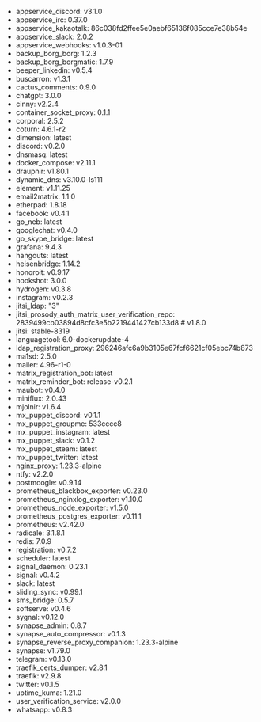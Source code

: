 * appservice_discord: v3.1.0
* appservice_irc: 0.37.0
* appservice_kakaotalk: 86c038fd2ffee5e0aebf65136f085cce7e38b54e
* appservice_slack: 2.0.2
* appservice_webhooks: v1.0.3-01
* backup_borg_borg: 1.2.3
* backup_borg_borgmatic: 1.7.9
* beeper_linkedin: v0.5.4
* buscarron: v1.3.1
* cactus_comments: 0.9.0
* chatgpt: 3.0.0
* cinny: v2.2.4
* container_socket_proxy: 0.1.1
* corporal: 2.5.2
* coturn: 4.6.1-r2
* dimension: latest
* discord: v0.2.0
* dnsmasq: latest
* docker_compose: v2.11.1
* draupnir: v1.80.1
* dynamic_dns: v3.10.0-ls111
* element: v1.11.25
* email2matrix: 1.1.0
* etherpad: 1.8.18
* facebook: v0.4.1
* go_neb: latest
* googlechat: v0.4.0
* go_skype_bridge: latest
* grafana: 9.4.3
* hangouts: latest
* heisenbridge: 1.14.2
* honoroit: v0.9.17
* hookshot: 3.0.0
* hydrogen: v0.3.8
* instagram: v0.2.3
* jitsi_ldap: "3"
* jitsi_prosody_auth_matrix_user_verification_repo: 2839499cb03894d8cfc3e5b2219441427cb133d8 # v1.8.0
* jitsi: stable-8319
* languagetool: 6.0-dockerupdate-4
* ldap_registration_proxy: 296246afc6a9b3105e67fcf6621cf05ebc74b873
* ma1sd: 2.5.0
* mailer: 4.96-r1-0
* matrix_registration_bot: latest
* matrix_reminder_bot: release-v0.2.1
* maubot: v0.4.0
* miniflux: 2.0.43
* mjolnir: v1.6.4
* mx_puppet_discord: v0.1.1
* mx_puppet_groupme: 533cccc8
* mx_puppet_instagram: latest
* mx_puppet_slack: v0.1.2
* mx_puppet_steam: latest
* mx_puppet_twitter: latest
* nginx_proxy: 1.23.3-alpine
* ntfy: v2.2.0
* postmoogle: v0.9.14
* prometheus_blackbox_exporter: v0.23.0
* prometheus_nginxlog_exporter: v1.10.0
* prometheus_node_exporter: v1.5.0
* prometheus_postgres_exporter: v0.11.1
* prometheus: v2.42.0
* radicale: 3.1.8.1
* redis: 7.0.9
* registration: v0.7.2
* scheduler: latest
* signal_daemon: 0.23.1
* signal: v0.4.2
* slack: latest
* sliding_sync: v0.99.1
* sms_bridge: 0.5.7
* softserve: v0.4.6
* sygnal: v0.12.0
* synapse_admin: 0.8.7
* synapse_auto_compressor: v0.1.3
* synapse_reverse_proxy_companion: 1.23.3-alpine
* synapse: v1.79.0
* telegram: v0.13.0
* traefik_certs_dumper: v2.8.1
* traefik: v2.9.8
* twitter: v0.1.5
* uptime_kuma: 1.21.0
* user_verification_service: v2.0.0
* whatsapp: v0.8.3

